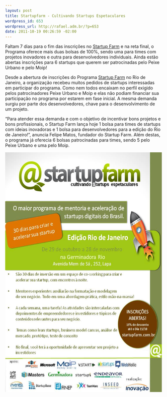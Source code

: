 ```yaml
--- 
layout: post
title: Startupfarm - Cultivando Startups Espetaculares
wordpress_id: 653
wordpress_url: http://rafael.adm.br/?p=653
date: 2011-10-19 00:26:59 -02:00
---
```

Faltam 7 dias para o fim das inscrições no <a href="http://startupfarm.com.br" target="_blank">Startup Farm</a> e na reta final, o Programa oferece mais duas bolsas de 100%, sendo uma para times com projetos inovadores e outra para desenvolvedores individuais. Ainda estão abertas inscrições para 6 startups que querem ser patrocinadas pelo Peixe Urbano e pelo Moip!

Desde a abertura de inscrições do Programa <a href="http://startupfarm.com.br" target="_blank">Startup Farm</a> no Rio de Janeiro, a organização recebeu muitos pedidos de startups interessadas em participar do programa. Como nem todos encaixam no perfil exigido pelos patrocinadores Peixe Urbano e Moip e elas não podiam financiar sua participação no programa por estarem em fase inicial. A mesma demanda surgiu por parte dos desenvolvedores, chave para o desenvolvimento de um projeto.

“Para atender essa demanda e com o objetivo de incentivar bons projetos e bons profissionais, o Startup Farm lança hoje 1 bolsa para times de startups com ideias inovadoras e 1 bolsa para desenvolvedores para a edição do Rio de Janeiro!”, anuncia Felipe Matos, fundador do Startup Farm. Além destas, o programa já oferecia 6 bolsas patrocinadas para times, sendo 5 pelo Peixe Urbano e uma pelo Moip.

<a href="http://startupfarm.com.br" target="_blank"><img src="/wp-content/uploads/2011/10/2011.10.jpeg" alt="" title="2011.10" width="576" height="768" class="aligncenter size-full wp-image-654" style="border: 0" /></a>

